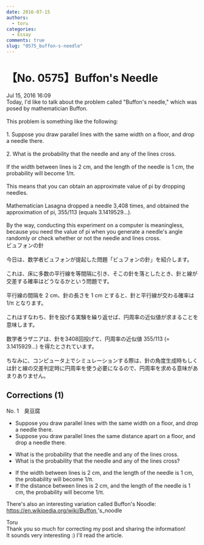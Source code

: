 ```yaml
---
date: 2016-07-15
authors:
  - toru
categories:
  - Essay
comments: true
slug: "0575_buffon-s-needle"
---
```


# 【No. 0575】Buffon's Needle
<div class="date">Jul 15, 2016 16:09</div>
<div id="post"><div id="body_show_ori">
Today, I'd like to talk about the problem called "Buffon's needle," which was posed by mathematician Buffon.<br/><br/>This problem is something like the following:<br/><br/>1. Suppose you draw parallel lines with the same width on a floor, and drop a needle there.<br/><br/>2. What is the probability that the needle and any of the lines cross.<br/><br/>If the width between lines is 2 cm, and the length of the needle is 1 cm, the probability will become 1/π.<br/><br/>This means that you can obtain an approximate value of pi by dropping needles.<br/><br/>Mathematician Lasagna dropped a needle 3,408 times, and obtained the approximation of pi, 355/113 (equals 3.1419529...).<br/><br/>By the way, conducting this experiment on a computer is meaningless, because you need the value of pi when you generate a needle's angle randomly or check whether or not the needle and lines cross.
</div></div>

<!-- more -->

<div id="post_ja"><div id="body_show_mo">
ビュフォンの針<br/><br/>今日は、数学者ビュフォンが提起した問題「ビュフォンの針」を紹介します。<br/><br/>これは、床に多数の平行線を等間隔に引き、そこの針を落としたとき、針と線が交差する確率はどうなるかという問題です。<br/><br/>平行線の間隔を 2 cm、針の長さを 1 cm とすると、針と平行線が交わる確率は 1/π となります。<br/><br/>これはすなわち、針を投げる実験を繰り返せば、円周率の近似値が求まることを意味します。<br/><br/>数学者ラザニアは、針を3408回投げて、円周率の近似値 355/113 (= 3.1415929...) を得たとされています。<br/><br/>ちなみに、コンピュータ上でシミュレーションする際は、針の角度生成時もしくは針と線の交差判定時に円周率を使う必要になるので、円周率を求める意味があまりありません。
</div></div>

## Corrections (1)
<div id="block"><div class="first_name"> No. 1　<span class="just_name">臭豆腐</span></div><div id="block2">
<ul class="correction_field">
<li class="incorrect">Suppose you draw parallel lines with the same width on a floor, and drop a needle there.</li>
<li class="corrected correct">
Suppose you draw parallel lines <span class="f_blue">the same distance apart</span> on a floor, and drop a needle there.
</li>
</ul>
<ul class="correction_field">
<li class="incorrect">What is the probability that the needle and any of the lines cross.</li>
<li class="corrected correct">
What is the probability that the needle and any of the lines cross<span class="f_blue"><span class="f_bold">?</span></span>
</li>
</ul>
<ul class="correction_field">
<li class="incorrect">If the width between lines is 2 cm, and the length of the needle is 1 cm, the probability will become 1/π.</li>
<li class="corrected correct">
If the <span class="f_blue">distance </span>between lines is 2 cm, and the length of the needle is 1 cm, the probability will become 1/π.
</li>
</ul>
<p class="comment_small">
 There's also an interesting variation called Buffon's Noodle:
 <br/>
 <a href="https://en.wikipedia.org/wiki/Buffon" target="_blank">
  https://en.wikipedia.org/wiki/Buffon
 </a>
 's_noodle
</p>

</div><div class="name"><span class="just_name">Toru</span><br>
Thank you so much for correcting my post and sharing the information!<br/>It sounds very interesting :)  I'll read the article.
</div>
</div>
